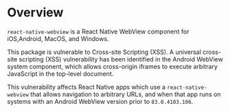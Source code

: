 # Overview

`react-native-webview` is a React Native WebView component for iOS,Android, MacOS, and Windows.

This package is vulnerable to Cross-site Scripting (XSS). A universal cross-site scripting (XSS) vulnerability has been identified in the Android WebView system component, which allows cross-origin iframes to execute arbitrary JavaScript in the top-level document.

This vulnerability affects React Native apps which use a `react-native-webview` that allows navigation to arbitrary URLs, and when that app runs on systems with an Android WebView version prior to `83.0.4103.106`.
